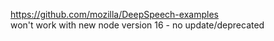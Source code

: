 https://github.com/mozilla/DeepSpeech-examples \
won't work with new node version 16 - no update/deprecated
